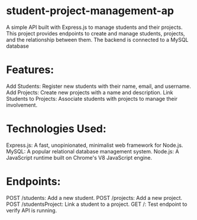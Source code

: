 # student-project-management-ap
A simple API built with Express.js to manage students and their projects. This project provides endpoints to create and manage students, projects, and the relationship between them. The backend is connected to a MySQL database

# Features:

Add Students: Register new students with their name, email, and username.
Add Projects: Create new projects with a name and description.
Link Students to Projects: Associate students with projects to manage their involvement.

# Technologies Used:

Express.js: A fast, unopinionated, minimalist web framework for Node.js.
MySQL: A popular relational database management system.
Node.js: A JavaScript runtime built on Chrome's V8 JavaScript engine.


# Endpoints:

POST /students: Add a new student.
POST /projects: Add a new project.
POST /studentsProject: Link a student to a project.
GET /: Test endpoint to verify API is running.

